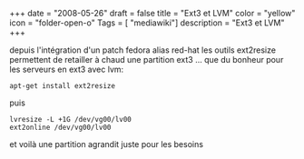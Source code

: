 +++
date = "2008-05-26"
draft = false
title = "Ext3 et LVM"
color = "yellow"
icon = "folder-open-o"
Tags = [ "mediawiki"]
description = "Ext3 et LVM"
+++

depuis l'intégration d'un patch fedora alias red-hat les outils
ext2resize permettent de retailler à chaud une partition ext3 ... que du
bonheur pour les serveurs en ext3 avec lvm:

    apt-get install ext2resize

puis

    lvresize -L +1G /dev/vg00/lv00
    ext2online /dev/vg00/lv00

et voilà une partition agrandit juste pour les besoins
